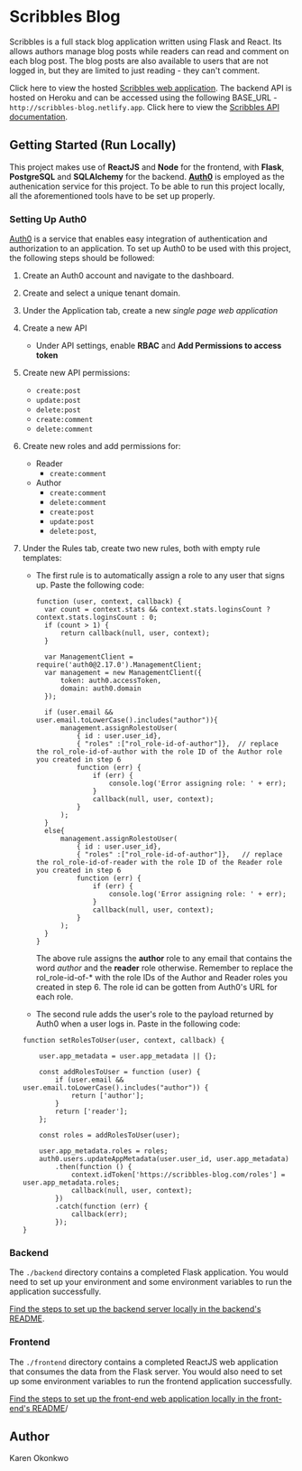 # Scribbles Blog

Scribbles is a full stack blog application written using Flask and React. Its allows authors manage blog posts while readers can read and comment on each blog post. The blog posts are also available to users that are not logged in, but they are limited to just reading - they can't comment.

Click here to view the hosted [Scribbles web application](http://scribbles-blog.netlify.app). The backend API is hosted on Heroku and can be accessed using the following BASE_URL - `http://scribbles-blog.netlify.app`. Click here to view the [Scribbles API documentation](https://araniera.stoplight.io/docs/scribbles-blog/reference/Scribbles.v1.yaml).

## Getting Started (Run Locally)

This project makes use of **ReactJS** and **Node** for the frontend, with **Flask**, **PostgreSQL** and **SQLAlchemy** for the backend. [**Auth0**](https://auth0.com) is employed as the authenication service for this project. To be able to run this project locally, all the aforementioned tools have to be set up properly.

### Setting Up Auth0

[Auth0](https://auth0.com) is a service that enables easy integration of authentication and authorization to an application. To set up Auth0 to be used with this project, the following steps should be followed:

1.  Create an Auth0 account and navigate to the dashboard.
2.  Create and select a unique tenant domain.
3.  Under the Application tab, create a new _single page web application_
4.  Create a new API
    - Under API settings, enable **RBAC** and **Add Permissions to access token**
5.  Create new API permissions:
    - `create:post`
    - `update:post`
    - `delete:post`
    - `create:comment`
    - `delete:comment`
6.  Create new roles and add permissions for:
    - Reader
      - `create:comment`
    - Author
      - `create:comment`
      - `delete:comment`
      - `create:post`
      - `update:post`
      - `delete:post`,
7.  Under the Rules tab, create two new rules, both with empty rule templates:

    - The first rule is to automatically assign a role to any user that signs up. Paste the following code:

      ```
      function (user, context, callback) {
        var count = context.stats && context.stats.loginsCount ? context.stats.loginsCount : 0;
        if (count > 1) {
            return callback(null, user, context);
        }

        var ManagementClient = require('auth0@2.17.0').ManagementClient;
        var management = new ManagementClient({
            token: auth0.accessToken,
            domain: auth0.domain
        });

        if (user.email && user.email.toLowerCase().includes("author")){
            management.assignRolestoUser(
                { id : user.user_id},
                { "roles" :["rol_role-id-of-author"]},  // replace the rol_role-id-of-author with the role ID of the Author role you created in step 6
                function (err) {
                    if (err) {
                        console.log('Error assigning role: ' + err);
                    }
                    callback(null, user, context);
                }
            );
        }
        else{
            management.assignRolestoUser(
                { id : user.user_id},
                { "roles" :["rol_role-id-of-author"]},   // replace the rol_role-id-of-reader with the role ID of the Reader role you created in step 6
                function (err) {
                    if (err) {
                        console.log('Error assigning role: ' + err);
                    }
                    callback(null, user, context);
                }
            );
        }
      }
      ```

      The above rule assigns the **author** role to any email that contains the word _author_ and the **reader** role otherwise. Remember to replace the rol_role-id-of-\* with the role IDs of the Author and Reader roles you created in step 6. The role id can be gotten from Auth0's URL for each role.

    - The second rule adds the user's role to the payload returned by Auth0 when a user logs in. Paste in the following code:

    ```
    function setRolesToUser(user, context, callback) {

        user.app_metadata = user.app_metadata || {};

        const addRolesToUser = function (user) {
            if (user.email && user.email.toLowerCase().includes("author")) {
                return ['author'];
            }
            return ['reader'];
        };

        const roles = addRolesToUser(user);

        user.app_metadata.roles = roles;
        auth0.users.updateAppMetadata(user.user_id, user.app_metadata)
            .then(function () {
                context.idToken['https://scribbles-blog.com/roles'] = user.app_metadata.roles;
                callback(null, user, context);
            })
            .catch(function (err) {
                callback(err);
            });
    }
    ```

### Backend

The `./backend` directory contains a completed Flask application. You would need to set up your environment and some environment variables to run the application successfully.

[Find the steps to set up the backend server locally in the backend's README](./backend/README.md).

### Frontend

The `./frontend` directory contains a completed ReactJS web application that consumes the data from the Flask server. You would also need to set up some environment variables to run the frontend application successfully.

[Find the steps to set up the front-end web application locally in the front-end's README](./frontend/README.md)/

## Author

Karen Okonkwo
